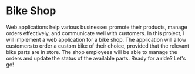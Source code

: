 # Bike Shop 

Web applications help various businesses promote their products, manage orders effectively, and communicate well with customers. In this project, I will implement a web application for a bike shop. The application will allow customers to order a custom bike of their choice, provided that the relevant bike parts are in store. The shop employees will be able to manage the orders and update the status of the available parts. Ready for a ride? Let's go!
